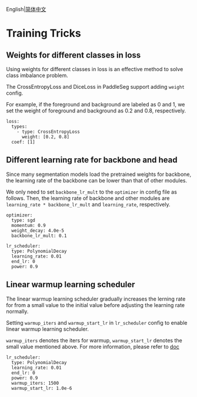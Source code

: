 English|[简体中文](train_tricks_cn.md)

# Training Tricks

## Weights for different classes in loss

Using weights for different classes in loss is an effective method to solve class imbalance problem.

The CrossEntropyLoss and DiceLoss in PaddleSeg support adding `weight` config.

For example, if the foreground and background are labeled as 0 and 1, we set the weight of foreground and background as 0.2 and 0.8, respectively.

```
loss:
  types:
    - type: CrossEntropyLoss
      weight: [0.2, 0.8]
  coef: [1]
```

## Different learning rate for backbone and head

Since many segmentation models load the pretrained weights for backbone, the learning rate of the backbone can be lower than that of other modules.

We only need to set `backbone_lr_mult` to the `optimizer` in config file as follows.
Then, the learning rate of backbone and other modules are `learning_rate * backbone_lr_mult` and `learning_rate`, respectively.

```
optimizer:
  type: sgd
  momentum: 0.9
  weight_decay: 4.0e-5
  backbone_lr_mult: 0.1

lr_scheduler:
  type: PolynomialDecay
  learning_rate: 0.01
  end_lr: 0
  power: 0.9
```

## Linear warmup learning scheduler

The linear warmup learning scheduler gradually increases the lerning rate for from a small value to the initial value before adjusting the learning rate normally.

Setting `warmup_iters` and `warmup_start_lr` in `lr_scheduler` config to enable  linear warmup learning scheduler.

`warmup_iters` denotes the iters for warmup, `warmup_start_lr` denotes the small value mentioned above. For more information, please refer to [doc](https://www.paddlepaddle.org.cn/documentation/docs/zh/api/paddle/optimizer/lr/LinearWarmup_cn.html#linearwarmup)

```
lr_scheduler:
  type: PolynomialDecay
  learning_rate: 0.01
  end_lr: 0
  power: 0.9
  warmup_iters: 1500
  warmup_start_lr: 1.0e-6
```
